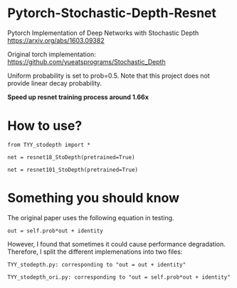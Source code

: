 # Pytorch-Stochastic-Depth-Resnet
Pytorch Implementation of Deep Networks with Stochastic Depth https://arxiv.org/abs/1603.09382

Original torch implementation: https://github.com/yueatsprograms/Stochastic_Depth

Uniform probability is set to prob=0.5. Note that this project does not provide linear decay probability.

**Speed up resnet training process around 1.66x**

# How to use?
```
from TYY_stodepth import *

net = resnet18_StoDepth(pretrained=True)

net = resnet101_StoDepth(pretrained=True)
```

# Something you should know
The original paper uses the following equation in testing.
```
out = self.prob*out + identity
```
However, I found that sometimes it could cause performance degradation.
Therefore, I split the different implemenations into two files:
```
TYY_stodepth.py: corresponding to "out = out + identity"
```
```
TYY_stodepth_ori.py: corresponding to "out = self.prob*out + identity"
```

